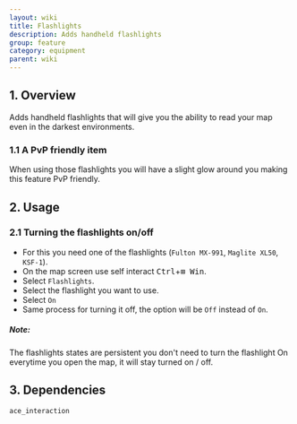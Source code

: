 ```yaml
---
layout: wiki
title: Flashlights
description: Adds handheld flashlights
group: feature
category: equipment
parent: wiki
---
```


## 1. Overview
Adds handheld flashlights that will give you the ability to read your map even in the darkest environments.

### 1.1 A PvP friendly item
When using those flashlights you will have a slight glow around you making this feature PvP friendly.

## 2. Usage

### 2.1 Turning the flashlights on/off
- For this you need one of the flashlights (`Fulton MX-991`, `Maglite XL50`, `KSF-1`).
- On the map screen use self interact <kbd>Ctrl</kbd>+<kbd>⊞&nbsp;Win</kbd>.
- Select `Flashlights`.
- Select the flashlight you want to use.
- Select `On`
- Same process for turning it off, the option will be `Off` instead of `On`.

<div class="panel callout">
    <h5>Note:</h5>
    <p>The flashlights states are persistent you don't need to turn the flashlight On everytime you open the map, it will stay turned on / off.</p>
</div>

## 3. Dependencies

`ace_interaction`
